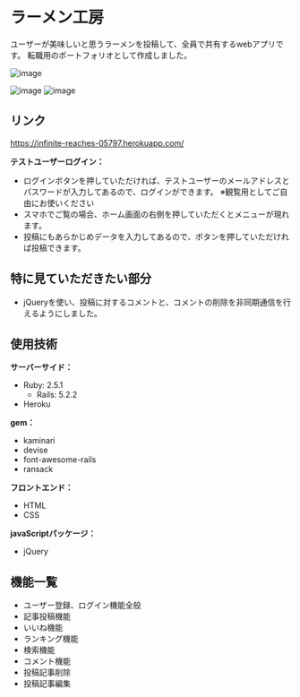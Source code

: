 # ラーメン工房
ユーザーが美味しいと思うラーメンを投稿して、全員で共有するwebアプリです。
転職用のポートフォリオとして作成しました。

![image](https://user-images.githubusercontent.com/54758561/73115815-ce668880-3f6e-11ea-81b8-ce341cdddb98.png)

![image](https://user-images.githubusercontent.com/54758561/73115826-3026f280-3f6f-11ea-8704-da6ac4af18fd.png)        ![image](https://user-images.githubusercontent.com/54758561/73115903-ce678800-3f70-11ea-8671-9646c3eea210.png)

## リンク
https://infinite-reaches-05797.herokuapp.com/

**テストユーザーログイン：**
* ログインボタンを押していただければ、テストユーザーのメールアドレスとパスワードが入力してあるので、ログインができます。
  ※観覧用としてご自由にお使いください
* スマホでご覧の場合、ホーム画面の右側を押していただくとメニューが現れます。
* 投稿にもあらかじめデータを入力してあるので、ボタンを押していただければ投稿できます。

## 特に見ていただきたい部分
* jQueryを使い、投稿に対するコメントと、コメントの削除を非同期通信を行えるようにしました。

## 使用技術
**サーバーサイド：**
* Ruby: 2.5.1
  - Rails: 5.2.2
* Heroku

**gem：**
* kaminari
* devise
* font-awesome-rails
* ransack

**フロントエンド：**
* HTML
* CSS

**javaScriptパッケージ：**
* jQuery

## 機能一覧
* ユーザー登録、ログイン機能全般
* 記事投稿機能
* いいね機能
* ランキング機能
* 検索機能
* コメント機能
* 投稿記事削除
* 投稿記事編集